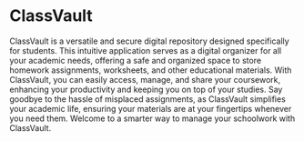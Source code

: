 # ClassVault
ClassVault is a versatile and secure digital repository designed specifically for students. This intuitive application serves as a digital organizer for all your academic needs, offering a safe and organized space to store homework assignments, worksheets, and other educational materials. With ClassVault, you can easily access, manage, and share your coursework, enhancing your productivity and keeping you on top of your studies. Say goodbye to the hassle of misplaced assignments, as ClassVault simplifies your academic life, ensuring your materials are at your fingertips whenever you need them. Welcome to a smarter way to manage your schoolwork with ClassVault.
